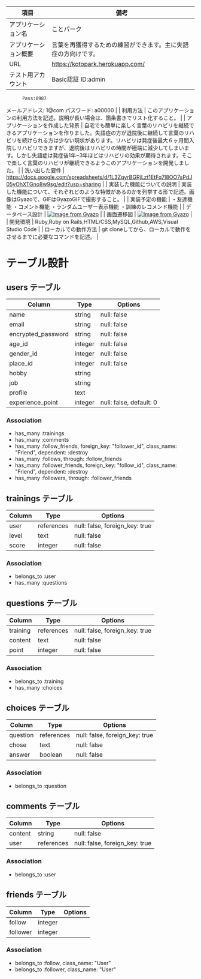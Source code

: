| 項目                           | 備考                                                                       |
| ------------------------------ | -------------------------------------------------------------------------- |
| アプリケーション名             | ことパーク                                                                 |
| アプリケーション概要           | 言葉を再獲得するための練習ができます。主に失語症の方向けです。             |
| URL                            | https://kotopark.herokuapp.com/                                            |
| テスト用アカウント             | Basic認証 ID:admin 
          Pass:0987
メールアドレス: 1@com
パスワード: a00000 |
| 利用方法                       | このアプリケーションの利用方法を記述。説明が長い場合は、箇条書きでリスト化すること。 |
| アプリケーションを作成した背景 | 自宅でも簡単に楽しく言葉のリハビリを継続できるアプリケーションを作りました。失語症の方が退院後に継続して言葉のリハビリを続けられる方は少ない現状があります。リハビリは発症後最大６ヶ月間入院しリハビリできますが、退院後はリハビリの時間が極端に減少してしまいます。しかし失語症は発症後1年~3年ほどはリハビリの効果が期待されます。そこで楽しく言葉のリハビリが継続できるようこのアプリケーションを開発しました。 |
| 洗い出した要件                 | https://docs.google.com/spreadsheets/d/1L3ZqyrBGRjLzt1EtFq7l8OO7sPdJ05yOhXTGno8w9sg/edit?usp=sharing |
| 実装した機能についての説明     | 実装した機能について、それぞれどのような特徴があるのかを列挙する形で記述。画像はGyazoで、GIFはGyazoGIFで撮影すること。  |
| 実装予定の機能                 | ・友達機能
・コメント機能
・ランダムユーザー表示機能
・訓練のレコメンド機能 |
| データベース設計               | [![Image from Gyazo](https://i.gyazo.com/2d6fd0c02590ead8e2516e5b2630cfc3.png)](https://gyazo.com/2d6fd0c02590ead8e2516e5b2630cfc3) |
| 画面遷移図                     | [![Image from Gyazo](https://i.gyazo.com/7fb6719eb604e36b3ccde9ea84994193.png)](https://gyazo.com/7fb6719eb604e36b3ccde9ea84994193) |
| 開発環境                       | Ruby,Ruby on Rails,HTML/CSS,MySQL,Github,AWS,Visual Studio Code |
| ローカルでの動作方法           | git cloneしてから、ローカルで動作をさせるまでに必要なコマンドを記述。 |


# テーブル設計

## users テーブル

| Column             | Type    | Options     |
| ------------------ | ------- | ----------- |
| name               | string  | null: false |
| email              | string  | null: false |
| encrypted_password | string  | null: false |
| age_id             | integer | null: false |
| gender_id          | integer | null: false |
| place_id           | integer | null: false |
| hobby              | string  |             |
| job                | string  |             |
| profile            | text    |             |
| experience_point   | integer | null: false, default: 0 |

### Association

- has_many :trainings
- has_many :comments
- has_many :follow_friends, foreign_key: "follower_id", class_name: "Friend", dependent: :destroy
- has_many :follows, through: :follow_friends
- has_many :follower_friends, foreign_key: "follow_id", class_name: "Friend", dependent: :destroy
- has_many :followers, through: :follower_friends

## trainings テーブル

| Column     | Type       | Options                        |
| ---------- | ---------- | ------------------------------ |
| user       | references | null: false, foreign_key: true |
| level      | text       | null: false                    |
| score      | integer    | null: false                    |

### Association

- belongs_to :user
- has_many :questions

## questions テーブル

| Column     | Type       | Options                        |
| ---------- | ---------- | ------------------------------ |
| training   | references | null: false, foreign_key: true |
| content    | text       | null: false                    |
| point      | integer    | null: false                    |

### Association

- belongs_to :training
- has_many :choices

## choices テーブル

| Column   | Type       | Options                        |
| -------- | ---------- | ------------------------------ |
| question | references | null: false, foreign_key: true |
| chose    | text       | null: false                    |
| answer   | boolean    | null: false                    |

### Association

- belongs_to :question

## comments テーブル

| Column    | Type       | Options                        |
| --------- | ---------- | ------------------------------ |
| content   | string     | null: false                    |
| user      | references | null: false, foreign_key: true |

### Association

- belongs_to :user

## friends テーブル

| Column   | Type       | Options                        |
| -------- | ---------- | ------------------------------ |
| follow   | integer    |                                |
| follower | integer    |                                |

### Association

- belongs_to :follow, class_name: "User"
- belongs_to :follower, class_name: "User"
